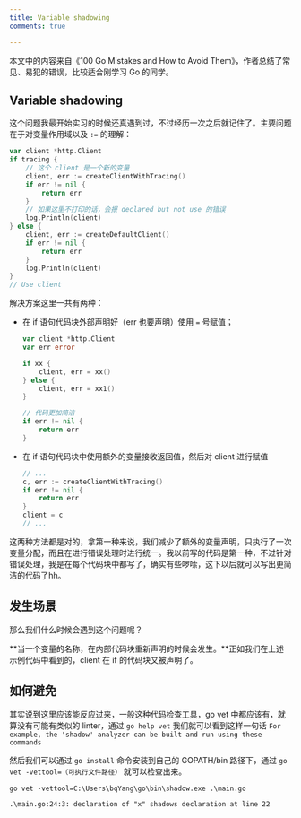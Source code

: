 ```yaml
---
title: Variable shadowing
comments: true

---
```


本文中的内容来自《100 Go Mistakes and How to Avoid Them》，作者总结了常见、易犯的错误，比较适合刚学习 Go 的同学。

<!--more-->

## Variable shadowing

这个问题我最开始实习的时候还真遇到过，不过经历一次之后就记住了。主要问题在于对变量作用域以及 `:=` 的理解：

```go
var client *http.Client
if tracing {
    // 这个 client 是一个新的变量
    client, err := createClientWithTracing()
    if err != nil {
        return err
    }
    // 如果这里不打印的话，会报 declared but not use 的错误
    log.Println(client)
} else {
    client, err := createDefaultClient()
    if err != nil {
        return err
    }
    log.Println(client)
}
// Use client
```

解决方案这里一共有两种：

- 在 if 语句代码块外部声明好（err 也要声明）使用 `=` 号赋值；

  ```go
  var client *http.Client
  var err error
  
  if xx {
      client, err = xx()
  } else {
      client, err = xx1()   
  }
  
  // 代码更加简洁
  if err != nil {
      return err
  }
  ```

- 在 if 语句代码块中使用额外的变量接收返回值，然后对 client 进行赋值

  ```go
  // ...
  c, err := createClientWithTracing()
  if err != nil {
      return err
  }
  client = c
  // ...
  ```



这两种方法都是对的，拿第一种来说，我们减少了额外的变量声明，只执行了一次变量分配，而且在进行错误处理时进行统一。我以前写的代码是第一种，不过针对错误处理，我是在每个代码块中都写了，确实有些啰嗦，这下以后就可以写出更简洁的代码了hh。



## 发生场景

那么我们什么时候会遇到这个问题呢？

**当一个变量的名称，在内部代码块重新声明的时候会发生。**正如我们在上述示例代码中看到的，client 在 if 的代码块又被声明了。



## 如何避免

其实说到这里应该能反应过来，一般这种代码检查工具，go vet 中都应该有，就算没有可能有类似的 linter，通过 `go help vet` 我们就可以看到这样一句话 `For example, the 'shadow' analyzer can be built and run using these commands`

然后我们可以通过 `go install` 命令安装到自己的 GOPATH/bin 路径下，通过 `go vet -vettool=（可执行文件路径）` 就可以检查出来。

```shell
go vet -vettool=C:\Users\bqYang\go\bin\shadow.exe .\main.go

.\main.go:24:3: declaration of "x" shadows declaration at line 22
```

